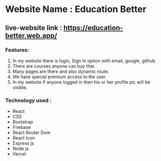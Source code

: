 # Website Name : Education Better
## live-website link : https://education-better.web.app/

### Features:
1. In my website there is login, Sign In option with email, google, github.
2. There are courses anyone can buy that.
3. Many pages are there and also dynamic route.
4. We have special premium access to the user.
5. In my website if anyone logged in then his or her profile pic will be visible.

### Technology used :
- React
- CSS
- Bootstrap
- Firebase
- React Router Dom
- React Icon
- Express js
- Node js
- Vercel
